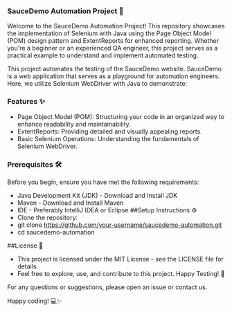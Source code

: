 ### SauceDemo Automation Project 🚀

Welcome to the SauceDemo Automation Project! This repository showcases the implementation of Selenium with Java using the Page Object Model (POM) design pattern and ExtentReports for enhanced reporting. Whether you're a beginner or an experienced QA engineer, this project serves as a practical example to understand and implement automated testing.

This project automates the testing of the SauceDemo website. SauceDemo is a web application that serves as a playground for automation engineers. Here, we utilize Selenium WebDriver with Java to demonstrate:

### Features ✨
- Page Object Model (POM): Structuring your code in an organized way to enhance readability and maintainability.
- ExtentReports: Providing detailed and visually appealing reports.
- Basic Selenium Operations: Understanding the fundamentals of Selenium WebDriver.
### Prerequisites 🛠️
Before you begin, ensure you have met the following requirements:
- Java Development Kit (JDK) - Download and Install JDK
- Maven - Download and Install Maven
- IDE - Preferably IntelliJ IDEA or Eclipse
##Setup Instructions ⚙️
- Clone the repository:
- git clone https://github.com/your-username/saucedemo-automation.git
- cd saucedemo-automation

##License 📜
- This project is licensed under the MIT License - see the LICENSE file for details.
- Feel free to explore, use, and contribute to this project. Happy Testing! 🚀

For any questions or suggestions, please open an issue or contact us.

Happy coding! 💻✨
